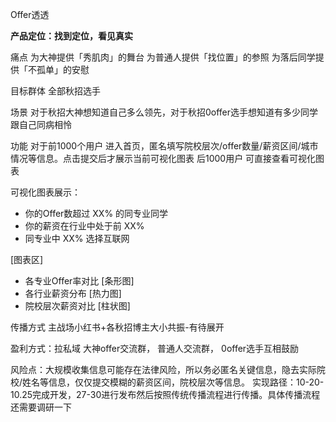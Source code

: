 Offer透透

**产品定位：找到定位，看见真实**

痛点
为大神提供「秀肌肉」的舞台
为普通人提供「找位置」的参照
为落后同学提供「不孤单」的安慰

目标群体
全部秋招选手

场景
对于秋招大神想知道自己多么领先，对于秋招0offer选手想知道有多少同学跟自己同病相怜

功能
对于前1000个用户
进入首页，匿名填写院校层次/offer数量/薪资区间/城市情况等信息。点击提交后才展示当前可视化图表
后1000用户
可直接查看可视化图表

可视化图表展示：
- 你的Offer数超过 XX% 的同专业同学
- 你的薪资在行业中处于前 XX%
- 同专业中 XX% 选择互联网

[图表区]
- 各专业Offer率对比 [条形图]
- 各行业薪资分布 [热力图]
- 院校层次薪资对比 [柱状图]


传播方式
主战场小红书+各秋招博主大小共振-有待展开

盈利方式：拉私域 大神offer交流群， 普通人交流群， 0offer选手互相鼓励

风险点：大规模收集信息可能存在法律风险，所以务必匿名关键信息，隐去实际院校/姓名等信息，仅仅提交模糊的薪资区间，院校层次等信息。
实现路径：10-20-10.25完成开发，27-30进行发布然后按照传统传播流程进行传播。具体传播流程还需要调研一下